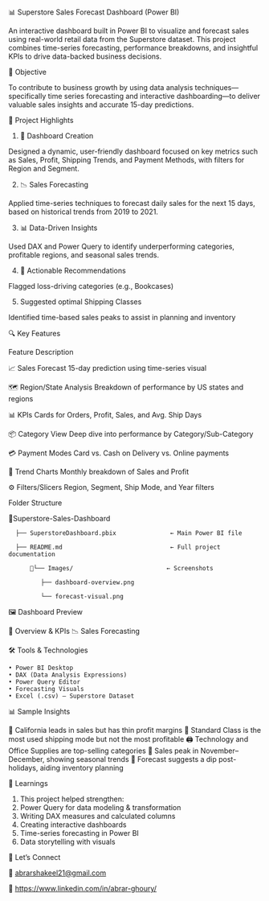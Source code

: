 📊 Superstore Sales Forecast Dashboard (Power BI)

An interactive dashboard built in Power BI to visualize and forecast sales using real-world retail data from the Superstore dataset. This project combines time-series forecasting, performance breakdowns, and insightful KPIs to drive data-backed business decisions.

🎯 Objective

To contribute to business growth by using data analysis techniques—specifically time series forecasting and interactive dashboarding—to deliver valuable sales insights and accurate 15-day predictions.

🚀 Project Highlights

   1) 📌 Dashboard Creation

Designed a dynamic, user-friendly dashboard focused on key metrics such as Sales, Profit, Shipping Trends, and Payment Methods, with filters for Region and Segment.

   2) 📉 Sales Forecasting

Applied time-series techniques to forecast daily sales for the next 15 days, based on historical trends from 2019 to 2021.

   3) 📊 Data-Driven Insights

Used DAX and Power Query to identify underperforming categories, profitable regions, and seasonal sales trends.

   4) 🧭 Actionable Recommendations

Flagged loss-driving categories (e.g., Bookcases)

   5) Suggested optimal Shipping Classes

Identified time-based sales peaks to assist in planning and inventory

🔍 Key Features

Feature	Description

📈 Sales Forecast	15-day prediction using time-series visual

🗺 Region/State Analysis	Breakdown of performance by US states and regions

📊 KPIs	Cards for Orders, Profit, Sales, and Avg. Ship Days

📦 Category View	Deep dive into performance by Category/Sub-Category

💳 Payment Modes	Card vs. Cash on Delivery vs. Online payments

📅 Trend Charts	Monthly breakdown of Sales and Profit

⚙ Filters/Slicers	Region, Segment, Ship Mode, and Year filters

Folder Structure

  📁Superstore-Sales-Dashboard

      ├── SuperstoreDashboard.pbix               ← Main Power BI file
   
      ├── README.md                              ← Full project documentation
   
          📁└── Images/                          ← Screenshots
       
             ├── dashboard-overview.png
           
             └── forecast-visual.png
           
🖼 Dashboard Preview

   📍 Overview & KPIs
   📉 Sales Forecasting

🛠 Tools & Technologies

    • Power BI Desktop
    • DAX (Data Analysis Expressions)
    • Power Query Editor
    • Forecasting Visuals
    • Excel (.csv) — Superstore Dataset

📊 Sample Insights

   📍 California leads in sales but has thin profit margins
  🚚 Standard Class is the most used shipping mode but not the most profitable
   🖨 Technology and Office Supplies are top-selling categories
  📆 Sales peak in November–December, showing seasonal trends
  🔮 Forecast suggests a dip post-holidays, aiding inventory planning

📘 Learnings

1) This project helped strengthen:
2) Power Query for data modeling & transformation
3) Writing DAX measures and calculated columns
4) Creating interactive dashboards
5) Time-series forecasting in Power BI
6) Data storytelling with visuals



💼 Let’s Connect

📧 abrarshakeel21@gmail.com

🔗  https://www.linkedin.com/in/abrar-ghoury/

